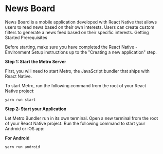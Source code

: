 
# News Board

News Board is a mobile application developed with React Native that allows users to read news based on their own interests. Users can create custom filters to generate a news feed based on their specific interests.
Getting Started
Prerequisites

Before starting, make sure you have completed the React Native - Environment Setup instructions up to the "Creating a new application" step.

**Step 1: Start the Metro Server**

First, you will need to start Metro, the JavaScript bundler that ships with React Native.

To start Metro, run the following command from the root of your React Native project:

    yarn run start

**Step 2: Start your Application**

Let Metro Bundler run in its own terminal. Open a new terminal from the root of your React Native project. Run 
the following command to start your Android or iOS app:

**For Android**

    yarn run android

